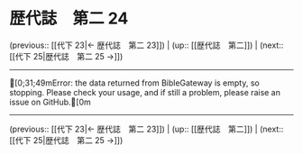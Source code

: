 # 歴代誌　第二 24

(previous:: [[代下 23|← 歴代誌　第二 23]]) | (up:: [[歴代誌　第二]]) | (next:: [[代下 25|歴代誌　第二 25 →]])

***
[0;31;49mError: the data returned from BibleGateway is empty, so stopping. Please check your usage, and if still a problem, please raise an issue on GitHub.[0m

***

(previous:: [[代下 23|← 歴代誌　第二 23]]) | (up:: [[歴代誌　第二]]) | (next:: [[代下 25|歴代誌　第二 25 →]])
